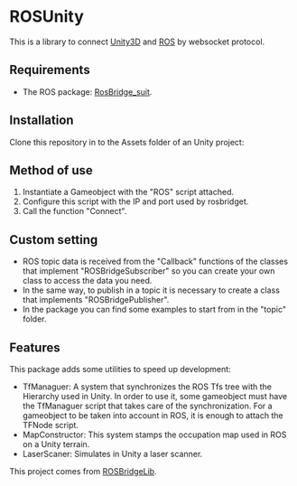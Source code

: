 # ROSUnity
This is a library to connect [Unity3D](https://unity.com/) and [ROS](https://www.ros.org/) by websocket protocol.

## Requirements
- The ROS package: [RosBridge_suit](http://wiki.ros.org/rosbridge_suite).

## Installation
Clone this repository in to the Assets folder of an Unity project:

## Method of use
1. Instantiate a Gameobject with the "ROS" script attached.
2. Configure this script with the IP and port used by rosbridget.
3. Call the function "Connect".

## Custom setting
- ROS topic data is received from the "Callback" functions of the classes that implement "ROSBridgeSubscriber" so you can create your own class to access the data you need.
- In the same way, to publish in a topic it is necessary to create a class that implements "ROSBridgePublisher".
- In the package you can find some examples to start from in the "topic" folder.

## Features
This package adds some utilities to speed up development:
- TfManaguer: A system that synchronizes the ROS Tfs tree with the Hierarchy used in Unity. In order to use it, some gameobject must have the TfManaguer script that takes care of the synchronization. For a gameobject to be taken into account in ROS, it is enough to attach the TFNode script.
- MapConstructor: This system stamps the occupation map used in ROS on a Unity terrain.
- LaserScaner: Simulates in Unity a laser scanner.

This project comes from [ROSBridgeLib](https://github.com/MathiasCiarlo/ROSBridgeLib).

